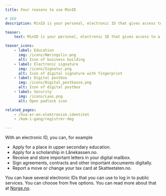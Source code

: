```yaml
---
title: Four reasons to use MinID

# SEO
description: MinID is your personal, electronic ID that gives access to a number of public services from the state and municipality.

teaser: 
    text: MinID is your personal, electronic ID that gives access to a number of public services from the state and municipality. Here you will find information on what you can use it for.

teaser_icons:
    - label: Education
      img: /icons/Næringsliv.png
      alt: Icon of business building
    - label: Electronic signature
      img: /icons/Signatur.png
      alt: Icon of digital signature with fingerprint
    - label: Digital postbox
      img: /icons/Digital_postkasse.png
      alt: Icon of digital postbox
    - label: Security
      img: /icons/Laas.png
      alt: Open padlock icon

related_pages:
    - /hva-er-en-elektronisk-identitet
    - /kom-i-gang/registrer-deg

---
```


With an electronic ID, you can, for example

 - Apply for a place in upper secondary education.
 - Apply for a scholarship in Lånekassen.no.
 - Receive and store important letters in your digital mailbox.
 - Sign agreements, contracts and other important documents digitally.
 - Report a move or change your tax card at Skatteetaten.no.

You can have several electronic IDs that you can use to log in to public services. You can choose from five options. You can read more about that at [Norge.no](https://www.norge.no/en/digital-citizen/electronic-id).

